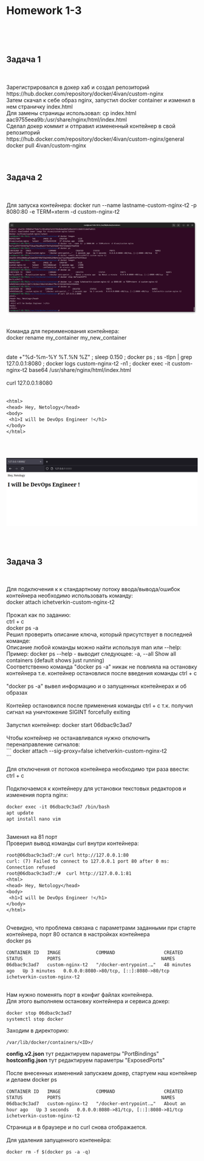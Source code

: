 <h1>Homework 1-3</h1> <br>
<br>
<br>
<h2>Задача 1</h2><br>
<br>
Зарегистрировался в докер хаб и создал репозиторий https://hub.docker.com/repository/docker/4ivan/custom-nginx <br>
Затем скачал к себе образ nginx, запустил docker container и изменил в нем страничку index.html <br>
Для замены страницы использовал: cp index.html aac9755eea9b:/usr/share/nginx/html/index.html<br>
Сделал докер коммит и отправил измененный контейнер в свой репозиторий <br>
https://hub.docker.com/repository/docker/4ivan/custom-nginx/general <br>
docker pull 4ivan/custom-nginx<br>
<br>
<br>
<h2>Задача 2</h2><br>
<br>
Для запуска контейнера:  docker run --name lastname-custom-nginx-t2 -p 8080:80 -e TERM=xterm -d custom-nginx-t2<br>

![Запуск контейнера](https://github.com/IvanChet-4/Dev/blob/main/images/Homework%201-3/%D0%97%D0%B0%D0%BF%D1%83%D1%81%D0%BA%20%D0%BA%D0%BE%D0%BD%D1%82%D0%B5%D0%B9%D0%BD%D0%B5%D1%80%D0%B0.png)

<br>
Команда для переименования контейнера:<br> 
docker rename my_container my_new_container<br>
<br>
<br>
date +"%d-%m-%Y %T.%N %Z" ; sleep 0.150 ; docker ps ; ss -tlpn | grep 127.0.0.1:8080 ; docker logs custom-nginx-t2 -n1 ; docker exec -it custom-nginx-t2 base64 /usr/share/nginx/html/index.html <br>
<br>
сurl 127.0.0.1:8080<br>
<br>

```
<html>
<head> Hey, Netology</head>
<body>
 <h1>I will be DevOps Engineer !</h1>
</body>
</html>
```

 <br>
 <br>
 
![Результат в браузере](https://github.com/IvanChet-4/Dev/blob/main/images/Homework%201-3/%D0%A0%D0%B5%D0%B7%D1%83%D0%BB%D1%8C%D1%82%D0%B0%D1%82%20%D0%B2%20%D0%B1%D1%80%D0%B0%D1%83%D0%B7%D0%B5%D1%80%D0%B5.png)

<br>
<br>
<h2>Задача 3</h2><br>
<br>
Для подключения к к стандартному потоку ввода/вывода/ошибок контейнера необходимо использовать команду: <br>
docker attach ichetverkin-custom-nginx-t2<br>
<br>
Прожал как по заданию:<br>
ctrl + c<br>
docker ps -a <br>
Решил проверить описание ключа, который присутствует в последней команде:<br>
Описание любой команды можно найти используя man или --help: <br>
Пример: docker ps --help       - выводит следующее:    -a, --all             Show all containers (default shows just running)<br>
Соответственно команда "docker ps -a" никак не повлияла на остановку контейнера т.е. контейнер остановлися после введения команды ctrl + c<br>
<br>
"docker ps -a" вывел информацию и о запущенных контейнерах и об образах<br>
<br>
Контейер остановился после применения команды ctrl + c т.к. получил сигнал на уничтожение SIGINT forcefully exiting <br>
<br>
Запустил контейнер: docker start 06dbac9c3ad7<br>
<br>
Чтобы контейнер не останавливался нужно отключить перенаправление сигналов:<br>
```
docker attach --sig-proxy=false ichetverkin-custom-nginx-t2<br>
```

Для отключения от потоков контейнера необходимо три раза ввести: ctrl + c<br>
<br>
Подключаемся к контейнеру для установки текстовых редакторов и изменения порта nginx: <br>

```
docker exec -it 06dbac9c3ad7 /bin/bash
apt update
apt install nano vim
```
<br>
Заменил на 81 порт<br>
Проверил вывод команды curl внутри контейнера:<br>

```
root@06dbac9c3ad7:/# curl http://127.0.0.1:80
curl: (7) Failed to connect to 127.0.0.1 port 80 after 0 ms: Connection refused
root@06dbac9c3ad7:/#  curl http://127.0.0.1:81
<html>
<head> Hey, Netology</head>
<body>
 <h1>I will be DevOps Engineer !</h1>
</body>
</html>
```

<br>
Очевидно, что проблема связана с параметрами заданными при старте контейнера, порт 80 остался в настройках контейнера <br>
docker ps<br>

```
CONTAINER ID   IMAGE             COMMAND                  CREATED          STATUS         PORTS                                     NAMES
06dbac9c3ad7   custom-nginx-t2   "/docker-entrypoint.…"   48 minutes ago   Up 3 minutes   0.0.0.0:8080->80/tcp, [::]:8080->80/tcp   ichetverkin-custom-nginx-t2
```

<br>
Нам нужно поменять порт в конфиг файлах контейнера. <br>
Для этого выполняем остановку контейнера и сервиса докер: <br>

```
docker stop 06dbac9c3ad7
systemctl stop docker
```
Заходим в директорию:<br>

```
/var/lib/docker/containers/<ID>/
```

<b>config.v2.json</b> тут редактируем параметры "PortBindings"<br>
<b>hostconfig.json</b> тут редактируем параметры "ExposedPorts"<br>
<br>
После внесенных изменений запускаем докер, стартуем наш контейнер и делаем docker ps<br>
 
```
CONTAINER ID   IMAGE             COMMAND                  CREATED             STATUS         PORTS                                     NAMES
06dbac9c3ad7   custom-nginx-t2   "/docker-entrypoint.…"   About an hour ago   Up 3 seconds   0.0.0.0:8080->81/tcp, [::]:8080->81/tcp   ichetverkin-custom-nginx-t2
```

Страница и в браузере и по curl снова отображается.<br>
<br>
Для удаления запущенного контенейра:<br>
 
```
docker rm -f $(docker ps -a -q)
```
